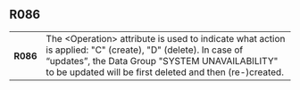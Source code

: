 ## R086
<table>
 <tr>
  <th>
   R086
  </th>
  <td>
   The &lt;Operation&gt; attribute is used to indicate what action is applied: "C" (create), "D" (delete). In case of “updates”, the Data Group "SYSTEM UNAVAILABILITY" to be updated will be first deleted and then (re-)created.
  </td>
 </tr>
</table>
